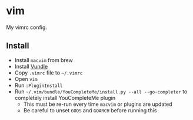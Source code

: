 # vim

My vimrc config.

## Install

* Install `macvim` from brew
* Install [Vundle](https://github.com/VundleVim/Vundle.vim)
* Copy `.vimrc` file to `~/.vimrc`
* Open `vim`
* Run `:PluginInstall`
* Run `~/.vim/bundle/YouCompleteMe/install.py --all --go-completer` to completely install YouCompleteMe plugin
  * This must be re-run every time `macvim` or plugins are updated
  * Be careful to unset `GOOS` and `GOARCH` before running this
